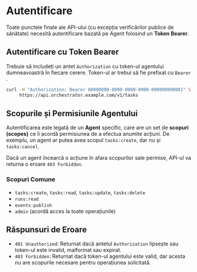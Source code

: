 # Autentificare

Toate punctele finale ale API-ului (cu excepția verificărilor publice de sănătate) necesită autentificare bazată pe Agent folosind un **Token Bearer**.

## Autentificare cu Token Bearer

Trebuie să includeți un antet `Authorization` cu token-ul agentului dumneavoastră în fiecare cerere. Token-ul ar trebui să fie prefixat cu `Bearer `.

```bash
curl -H "Authorization: Bearer 00000000-0000-0000-0000-000000000001" \
     https://api.orchestrator.example.com/v1/tasks
```

## Scopurile și Permisiunile Agentului

Autentificarea este legată de un **Agent** specific, care are un set de **scopuri (scopes)** ce îi acordă permisiunea de a efectua anumite acțiuni. De exemplu, un agent ar putea avea scopul `tasks:create`, dar nu și `tasks:cancel`.

Dacă un agent încearcă o acțiune în afara scopurilor sale permise, API-ul va returna o eroare `403 Forbidden`.

### Scopuri Comune

- `tasks:create`, `tasks:read`, `tasks:update`, `tasks:delete`
- `runs:read`
- `events:publish`
- `admin` (acordă acces la toate operațiunile)

## Răspunsuri de Eroare

- `401 Unauthorized`: Returnat dacă antetul `Authorization` lipsește sau token-ul este invalid, malformat sau expirat.
- `403 Forbidden`: Returnat dacă token-ul agentului este valid, dar acesta nu are scopurile necesare pentru operațiunea solicitată.

```